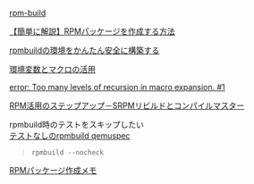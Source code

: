 [rpm-build](https://yosi-zou.hatenadiary.org/entry/20101208/1291736013)

[【簡単に解説】RPMパッケージを作成する方法](https://eng-entrance.com/linux-package-rpm-create)

[rpmbuildの環境をかんたん安全に構築する](https://www.pochaneko.com/171011-rpmbuild-env/)

[環境変数とマクロの活用](https://vinelinux.org/docs/vine6/making-rpm/env-and-macro.html)

[error: Too many levels of recursion in macro expansion. #1](https://github.com/nkadel/nkadel-git2u-srpm/issues/1)

[RPM活用のステップアップ－SRPMリビルドとコンパイルマスター](https://www.itmedia.co.jp/enterprise/0309/26/epn02_5.html)

rpmbuild時のテストをスキップしたい  
[テストなしのrpmbuild qemuspec](https://tutorialmore.com/questions-70532.htm)
> `rpmbuild --nocheck`

[RPMパッケージ作成メモ](http://www.02.246.ne.jp/~torutk/linux/centos5/rpmpackagebuild.html)

